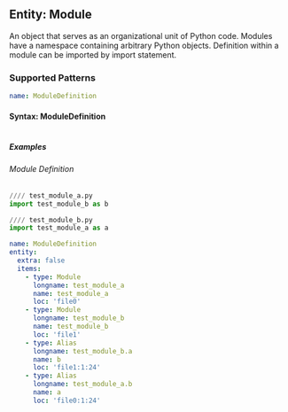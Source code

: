 ## Entity: Module
An object that serves as an organizational unit of Python code. Modules have a namespace containing arbitrary Python objects. Definition within a module can be imported by import statement.

### Supported Patterns

```yaml
name: ModuleDefinition
```

#### Syntax: ModuleDefinition
```text
```

##### Examples

###### Module Definition
```python
//// test_module_a.py
import test_module_b as b

//// test_module_b.py
import test_module_a as a
```

```yaml
name: ModuleDefinition
entity:
  extra: false
  items:
    - type: Module
      longname: test_module_a
      name: test_module_a
      loc: 'file0'
    - type: Module
      longname: test_module_b
      name: test_module_b
      loc: 'file1'
    - type: Alias
      longname: test_module_b.a
      name: b
      loc: 'file1:1:24'
    - type: Alias
      longname: test_module_a.b
      name: a
      loc: 'file0:1:24'
```